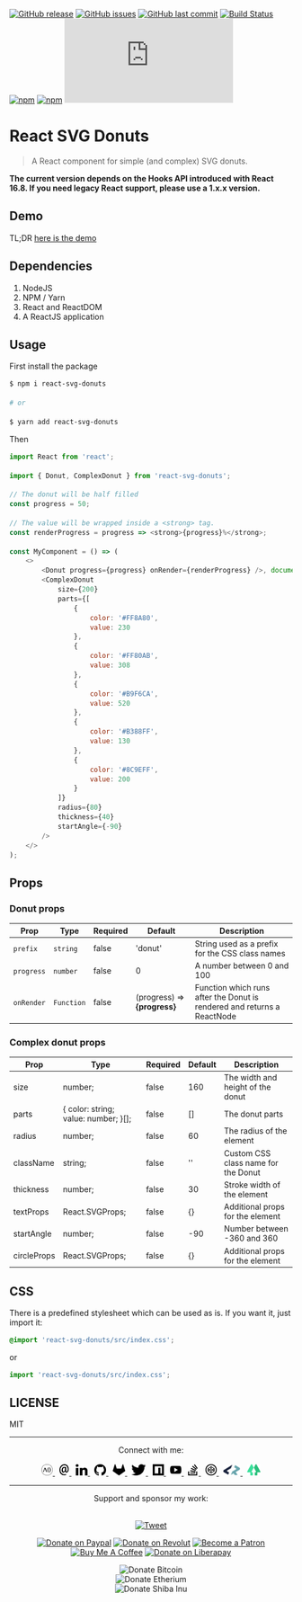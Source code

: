 [![GitHub release](https://img.shields.io/github/release/scriptex/react-svg-donuts.svg)](https://github.com/scriptex/react-svg-donuts/releases/latest)
[![GitHub issues](https://img.shields.io/github/issues/scriptex/react-svg-donuts.svg)](https://github.com/scriptex/react-svg-donuts/issues)
[![GitHub last commit](https://img.shields.io/github/last-commit/scriptex/react-svg-donuts.svg)](https://github.com/scriptex/react-svg-donuts/commits/master)
[![Build Status](https://travis-ci.com/scriptex/react-svg-donuts.svg?branch=master)](https://travis-ci.com/scriptex/react-svg-donuts)
[![npm](https://img.shields.io/npm/dt/react-svg-donuts.svg)](https://www.npmjs.com/package/react-svg-donuts)
[![npm](https://img.shields.io/npm/v/react-svg-donuts.svg)](https://www.npmjs.com/package/react-svg-donuts)
[![Analytics](https://ga-beacon.appspot.com/UA-83446952-1/github.com/scriptex/react-svg-donuts/README.md)](https://github.com/scriptex/react-svg-donuts/)

# React SVG Donuts

> A React component for simple (and complex) SVG donuts.

**The current version depends on the Hooks API introduced with React 16.8. If you need legacy React support, please use a 1.x.x version.**

## Demo

TL;DR [here is the demo](https://react-svg-donuts.atanas.info/)

## Dependencies

1. NodeJS
2. NPM / Yarn
3. React and ReactDOM
4. A ReactJS application

## Usage

First install the package

```sh
$ npm i react-svg-donuts

# or

$ yarn add react-svg-donuts
```

Then

```javascript
import React from 'react';

import { Donut, ComplexDonut } from 'react-svg-donuts';

// The donut will be half filled
const progress = 50;

// The value will be wrapped inside a <strong> tag.
const renderProgress = progress => <strong>{progress}%</strong>;

const MyComponent = () => (
	<>
		<Donut progress={progress} onRender={renderProgress} />, document.getElementById('demo')
		<ComplexDonut
			size={200}
			parts={[
				{
					color: '#FF8A80',
					value: 230
				},
				{
					color: '#FF80AB',
					value: 308
				},
				{
					color: '#B9F6CA',
					value: 520
				},
				{
					color: '#B388FF',
					value: 130
				},
				{
					color: '#8C9EFF',
					value: 200
				}
			]}
			radius={80}
			thickness={40}
			startAngle={-90}
		/>
	</>
);
```

## Props

### Donut props

| Prop       | Type       | Required | Default                                   | Description                                                             |
| ---------- | ---------- | -------- | ----------------------------------------- | ----------------------------------------------------------------------- |
| `prefix`   | `string`   | false    | 'donut'                                   | String used as a prefix for the CSS class names                         |
| `progress` | `number`   | false    | 0                                         | A number between 0 and 100                                              |
| `onRender` | `Function` | false    | (progress) => <strong>{progress}</strong> | Function which runs after the Donut is rendered and returns a ReactNode |

### Complex donut props

| Prop        | Type                                 | Required | Default | Description                                 |
| ----------- | ------------------------------------ | -------- | ------- | ------------------------------------------- |
| size        | number;                              | false    | 160     | The width and height of the donut           |
| parts       | { color: string; value: number; }[]; | false    | []      | The donut parts                             |
| radius      | number;                              | false    | 60      | The radius of the <circle /> element        |
| className   | string;                              | false    | ''      | Custom CSS class name for the Donut         |
| thickness   | number;                              | false    | 30      | Stroke width of the <circle /> element      |
| textProps   | React.SVGProps<SVGTextElement>;      | false    | {}      | Additional props for the <text /> element   |
| startAngle  | number;                              | false    | -90     | Number between -360 and 360                 |
| circleProps | React.SVGProps<SVGCircleElement>;    | false    | {}      | Additional props for the <circle /> element |

## CSS

There is a predefined stylesheet which can be used as is.
If you want it, just import it:

```css
@import 'react-svg-donuts/src/index.css';
```

or

```javascript
import 'react-svg-donuts/src/index.css';
```

## LICENSE

MIT

---

<div align="center">
    Connect with me:
</div>

<br />

<div align="center">
    <a href="https://atanas.info">
        <img src="https://raw.githubusercontent.com/scriptex/socials/master/styled-assets/logo.svg" height="20" alt="">
    </a>
    &nbsp;
    <a href="mailto:hi@atanas.info">
        <img src="https://raw.githubusercontent.com/scriptex/socials/master/styled-assets/email.svg" height="20" alt="">
    </a>
    &nbsp;
    <a href="https://www.linkedin.com/in/scriptex/">
        <img src="https://raw.githubusercontent.com/scriptex/socials/master/styled-assets/linkedin.svg" height="20" alt="">
    </a>
    &nbsp;
    <a href="https://github.com/scriptex">
        <img src="https://raw.githubusercontent.com/scriptex/socials/master/styled-assets/github.svg" height="20" alt="">
    </a>
    &nbsp;
    <a href="https://gitlab.com/scriptex">
        <img src="https://raw.githubusercontent.com/scriptex/socials/master/styled-assets/gitlab.svg" height="20" alt="">
    </a>
    &nbsp;
    <a href="https://twitter.com/scriptexbg">
        <img src="https://raw.githubusercontent.com/scriptex/socials/master/styled-assets/twitter.svg" height="20" alt="">
    </a>
    &nbsp;
    <a href="https://www.npmjs.com/~scriptex">
        <img src="https://raw.githubusercontent.com/scriptex/socials/master/styled-assets/npm.svg" height="20" alt="">
    </a>
    &nbsp;
    <a href="https://www.youtube.com/user/scriptex">
        <img src="https://raw.githubusercontent.com/scriptex/socials/master/styled-assets/youtube.svg" height="20" alt="">
    </a>
    &nbsp;
    <a href="https://stackoverflow.com/users/4140082/atanas-atanasov">
        <img src="https://raw.githubusercontent.com/scriptex/socials/master/styled-assets/stackoverflow.svg" height="20" alt="">
    </a>
    &nbsp;
    <a href="https://codepen.io/scriptex/">
        <img src="https://raw.githubusercontent.com/scriptex/socials/master/styled-assets/codepen.svg" width="20" alt="">
    </a>
    &nbsp;
    <a href="https://profile.codersrank.io/user/scriptex">
        <img src="https://raw.githubusercontent.com/scriptex/socials/master/styled-assets/codersrank.svg" height="20" alt="">
    </a>
    &nbsp;
    <a href="https://linktr.ee/scriptex">
        <img src="https://raw.githubusercontent.com/scriptex/socials/master/styled-assets/linktree.svg" height="20" alt="">
    </a>
</div>

---

<div align="center">
    Support and sponsor my work:<br /><br />

[![Tweet](https://img.shields.io/badge/Tweet-Share_my_profile-blue.svg?logo=twitter&color=38A1F3)](https://twitter.com/intent/tweet?text=Checkout%20this%20awesome%20developer%20profile%3A&url=https%3A%2F%2Fgithub.com%2Fscriptex&via=scriptexbg&hashtags=software%2Cgithub%2Ccode%2Cawesome)

[![Donate on Paypal](https://img.shields.io/badge/Donate-Support_me_on_PayPal-blue.svg?logo=paypal&color=222d65)](https://paypal.me/scriptex)
[![Donate on Revolut](https://img.shields.io/endpoint?url=https://raw.githubusercontent.com/scriptex/scriptex/master/badges/revolut.json)](https://revolut.me/scriptex)
[![Become a Patron](https://img.shields.io/badge/Become_Patron-Support_me_on_Patreon-blue.svg?logo=patreon&color=e64413)](https://patreon.com/atanas)
[![Buy Me A Coffee](https://img.shields.io/badge/Donate-Buy%20me%20a%20coffee-yellow.svg?logo=ko-fi)](https://ko-fi.com/scriptex)
[![Donate on Liberapay](https://img.shields.io/liberapay/receives/scriptex?label=Donate%20on%20Liberapay&logo=liberapay)](https://liberapay.com/scriptex/donate)

![Donate Bitcoin](https://img.shields.io/endpoint?url=https://raw.githubusercontent.com/scriptex/scriptex/master/badges/bitcoin.json)<br />
![Donate Etherium](https://img.shields.io/endpoint?url=https://raw.githubusercontent.com/scriptex/scriptex/master/badges/etherium.json)<br />
![Donate Shiba Inu](https://img.shields.io/endpoint?url=https://raw.githubusercontent.com/scriptex/scriptex/master/badges/shiba-inu.json)

</div>
